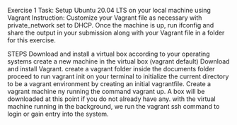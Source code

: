 Exercise 1
Task:
Setup Ubuntu 20.04 LTS on your local machine using Vagrant
Instruction: 
 Customize your Vagrant file as necessary with private_network set to DHCP.
 Once the machine is up, run ifconfig and share the output in your submission along with your Vagrant file in a folder for this exercise.

STEPS
Download and install a virtual box according to your operating systems
create a new machine in the virtual box (vagrant default)
Download and install Vagrant.
create a vagrant folder inside the documents folder
proceed to run vagrant init on your terminal to initialize the current directory to be a vagrant environment by creating an initial vagrantfile.
Create a vagrant machine ny running the command vagrant up.
A box will be downloaded at this point if you do not already have any.
with the virtual machine running in the background, we run the vagrant ssh command to login or gain entry into the system.
